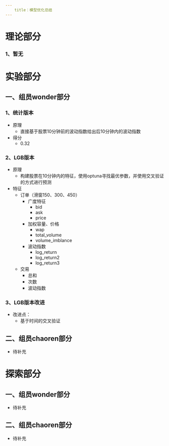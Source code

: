 ```yaml
---
    title：模型优化总结
---
```


# 理论部分

### 1、暂无

# 实验部分

## 一、组员wonder部分

### 1、统计版本
- 原理
    - 直接基于股票10分钟前的波动指数给出后10分钟内的波动指数
- 得分
  - 0.32


### 2、LGB版本
- 原理
  - 构建股票在10分钟内的特征，使用optuna寻找最优参数，并使用交叉验证的方式进行预测
- 特征
  - 订单（滑窗150、300、450）
    - 广度特征
      - bid
      - ask
      - price
    - 加权容量、价格
      - wap
      - total_volume
      - volume_imblance
    - 波动指数
      - log_return
      - log_return2
      - log_return3
  - 交易
    - 总和
    - 次数
    - 波动指数

### 3、LGB版本改进
- 改进点：
  - 基于时间的交叉验证


## 二、组员chaoren部分

- 待补充

# 探索部分

## 一、组员wonder部分

- 待补充


## 二、组员chaoren部分

- 待补充

